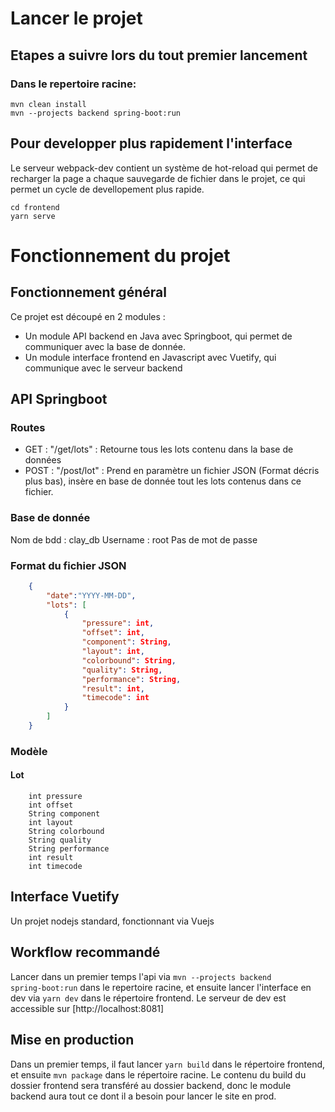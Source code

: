 # Lancer le projet
## Etapes a suivre lors du tout premier lancement
### Dans le repertoire racine:
```
mvn clean install
mvn --projects backend spring-boot:run
```

## Pour developper plus rapidement l'interface
Le serveur webpack-dev contient un système de hot-reload qui permet de recharger la page a chaque sauvegarde de fichier dans le projet, ce qui permet un cycle de devellopement plus rapide.
```
cd frontend
yarn serve
```

# Fonctionnement du projet
## Fonctionnement général
Ce projet est découpé en 2 modules :
- Un module API backend en Java avec Springboot, qui permet de communiquer avec la base de donnée.
- Un module interface frontend en Javascript avec Vuetify, qui communique avec le serveur backend

## API Springboot
### Routes
- GET : "/get/lots" : Retourne tous les lots contenu dans la base de données
- POST : "/post/lot" : Prend en paramètre un fichier JSON (Format décris plus bas), insère en base de donnée tout les lots contenus dans ce fichier.

### Base de donnée
Nom de bdd : clay_db
Username : root
Pas de mot de passe

### Format du fichier JSON
```json
    {
        "date":"YYYY-MM-DD",
        "lots": [
            {
                "pressure": int,
                "offset": int,
                "component": String,
                "layout": int,
                "colorbound": String,
                "quality": String,
                "performance": String,
                "result": int,
                "timecode": int
            }
        ]
    }
```

### Modèle
#### Lot
```
    int pressure
    int offset
    String component
    int layout
    String colorbound
    String quality
    String performance
    int result
    int timecode
```
## Interface Vuetify
Un projet nodejs standard, fonctionnant via Vuejs

## Workflow recommandé
Lancer dans un premier temps l'api via <code>mvn --projects backend spring-boot:run</code> dans le repertoire racine, et ensuite lancer l'interface en dev via <code>yarn dev</code> dans le répertoire frontend.
Le serveur de dev est accessible sur [http://localhost:8081]

## Mise en production
Dans un premier temps, il faut lancer <code>yarn build</code> dans le répertoire frontend, et ensuite <code>mvn package</code> dans le répertoire racine.
Le contenu du build du dossier frontend sera transféré au dossier backend, donc le module backend aura tout ce dont il a besoin pour lancer le site en prod.